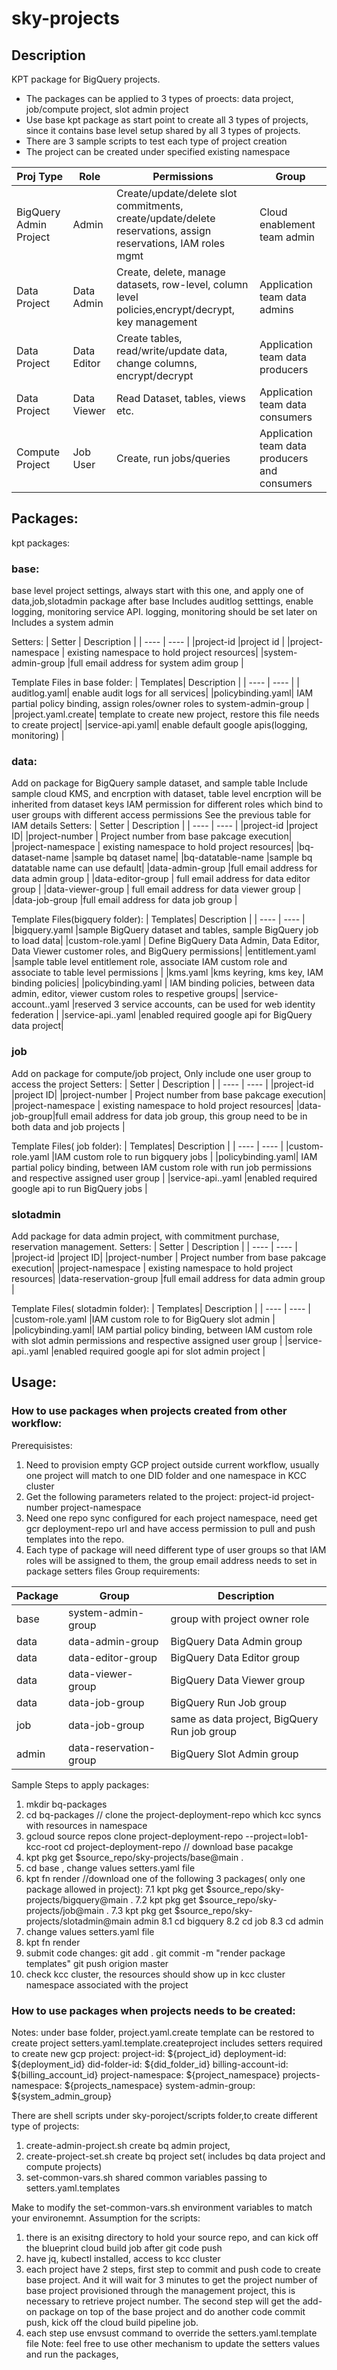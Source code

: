 # sky-projects

## Description
KPT package for BigQuery projects.

* The packages can be applied to 3 types of proects: data project, job/compute project, slot admin project
* Use base kpt package as start point to create all 3 types of projects, since it contains base level setup shared by all 3 types of projects. 
* There are 3 sample scripts to test each type of project creation
* The project can be created under specified existing namespace

| Proj Type     | Role | Permissions | Group |
| ---        |    ----   | ----   | ----   | 
|BigQuery Admin Project  | Admin   |Create/update/delete slot commitments, create/update/delete reservations, assign reservations, IAM roles mgmt |Cloud enablement team admin  | 
|Data Project  | Data Admin |Create, delete, manage datasets, row-level, column level policies,encrypt/decrypt, key management  | Application team data admins   |
|Data Project  |Data Editor  |Create tables, read/write/update data, change columns, encrypt/decrypt  |Application team data producers  |
|Data Project  | Data Viewer   |Read Dataset, tables, views etc.  |Application team data consumers |
|Compute Project  |Job User |Create, run jobs/queries   |Application team data producers and consumers |

## Packages:
kpt packages:
### base: 
base level project settings, always start with this one, and apply one of data,job,slotadmin package after base
Includes auditlog setttings, enable logging, monitoring service API. logging, monitoring should be set later on
Includes a system admin

Setters:
| Setter | Description |
|    ----   | ----   |
|project-id  |project id |
|project-namespace  | existing namespace to hold project resources|
|system-admin-group |full email address for system adim group |

Template Files in base folder:
| Templates| Description |
|    ----   | ----   |
| auditlog.yaml| enable audit logs for all services|
|policybinding.yaml| IAM partial policy binding, assign roles/owner roles to system-admin-group |
|project.yaml.create| template to create new project, restore this file needs to create project|
|service-api.yaml| enable default google apis(logging, monitoring) |

  
### data:
Add on package for BigQuery sample dataset, and sample table
Include sample cloud KMS, and encrption with dataset, table level encrption will be inherited from dataset keys
IAM permission for different roles which bind to user groups with different access permissions
See the previous table for IAM details
Setters:
| Setter | Description |
|    ----   | ----   |
|project-id |project ID|
|project-number | Project number from base pakcage execution|
|project-namespace | existing namespace to hold project resources|
|bq-dataset-name |sample bq dataset name|
|bq-datatable-name |sample bq datatable name can use default|
|data-admin-group |full email address for data admin group |
|data-editor-group | full email address for data editor group |
|data-viewer-group | full email address for data viewer group |
|data-job-group |full email address for data job group |


Template Files(bigquery folder):
| Templates| Description |
|    ----   | ----   |
|bigquery.yaml  |sample BigQuery dataset and tables, sample BigQuery job to load data|
|custom-role.yaml  | Define BigQuery Data Admin, Data Editor, Data Viewer customer roles, and BigQuery permissions|
|entitlement.yaml |sample table level entitlement role, associate IAM custom role and associate to table level permissions |
|kms.yaml |kms keyring, kms key, IAM binding policies|
|policybinding.yaml | IAM binding policies, between data admin, editor, viewer custom roles to respetive groups|
|service-account..yaml  |reserved 3 service accounts, can be used for web identity federation |
|service-api..yaml  |enabled required google api for BigQuery data project|

### job
Add on package for compute/job project, 
Only include one user group to access the project 
Setters:
| Setter | Description |
|    ----   | ----   |
|project-id |project ID|
|project-number | Project number from base pakcage execution|
|project-namespace | existing namespace to hold project resources|
|data-job-group|full email address for data job group, this group need to be in both data and job projects |


Template Files( job folder):
| Templates| Description |
|    ----   | ----   |
|custom-role.yaml  |IAM custom role to run bigquery jobs |
|policybinding.yaml| IAM partial policy binding, between IAM custom role with run job permissions and respective assigned user group |
|service-api..yaml  |enabled required google api to run BigQuery jobs |

### slotadmin
Add package for data admin project, with commitment purchase, reservation management. 
Setters:
| Setter | Description |
|    ----   | ----   |
|project-id |project ID|
|project-number | Project number from base pakcage execution|
|project-namespace | existing namespace to hold project resources|
|data-reservation-group |full email address for data admin group |


Template Files( slotadmin folder):
| Templates| Description |
|    ----   | ----   |
|custom-role.yaml  |IAM custom role to for BigQuery slot admin |
|policybinding.yaml| IAM partial policy binding, between IAM custom role with slot admin permissions and respective assigned user group |
|service-api..yaml  |enabled required google api for slot admin project |


## Usage:
### How to use packages when projects created from other workflow:
Prerequisistes:
1. Need to provision empty GCP project outside current workflow, usually one project will match to one DID folder and one namespace in KCC cluster
2. Get the following parameters related to the project:
    project-id
    project-number
    project-namespace 
3. Need one repo sync configured for each project namespace, need get gcr deployment-repo url and have access permission to pull and push templates into the repo. 
4. Each type of package will need different type of user groups so that IAM roles will be assigned to them, the group email address needs to set in package setters files
Group requirements: 

| Package | Group | Description | 
|    ----   | ----   | ----   |
|base |system-admin-group |group with project owner role |
|data | data-admin-group|BigQuery Data Admin group |
|data| data-editor-group|BigQuery Data Editor group |
|data| data-viewer-group |BigQuery Data Viewer group |
|data| data-job-group |BigQuery Run Job group |
|job | data-job-group |same as data project, BigQuery Run job group |
|admin| data-reservation-group |BigQuery Slot Admin group |


Sample Steps to apply packages:
1. mkdir bq-packages
2. cd bq-packages
// clone the project-deployment-repo which kcc syncs with resources in namespace
3. gcloud source repos clone project-deployment-repo --project=lob1-kcc-root
cd project-deployment-repo
// download base pacakge
4. kpt pkg get $source_repo/sky-projects/base@main .
5. cd base , change values setters.yaml file
6. kpt fn render
//download one of the following 3 packages( only one package allowed in project):
7.1 kpt pkg get $source_repo/sky-projects/bigquery@main .
7.2 kpt pkg get $source_repo/sky-projects/job@main .
7.3 kpt pkg get $source_repo/sky-projects/slotadmin@main admin
8.1 cd bigquery 
8.2 cd job
8.3 cd admin
9. change values setters.yaml file
10. kpt fn render
11.  submit code changes: 
 git add .
 git commit -m "render package templates"
 git push origion master
12. check kcc cluster, the resources should show up in kcc cluster namespace associated with the project


### How to use packages when projects needs to be created:
Notes:
under base folder, 
project.yaml.create template can be restored to create project
setters.yaml.template.createproject includes setters required to create new gcp project:
   project-id: ${project_id}
   deployment-id: ${deployment_id}
   did-folder-id: ${did_folder_id}
   billing-account-id: ${billing_account_id}
   project-namespace: ${project_namespace}
   projects-namespace: ${projects_namespace}
   system-admin-group: ${system_admin_group}

There are shell scripts under sky-poroject/scripts folder,to create different type of projects: 
1. create-admin-project.sh  create bq admin project, 
2. create-project-set.sh  create bq project set( includes bq data project and compute projects)
3. set-common-vars.sh  shared common variables passing to setters.yaml.templates

Make to modify the set-common-vars.sh environment variables to match your environemnt. 
Assumption for the scripts:
1. there is an exisitng directory to hold your source repo, and can kick off the blueprint cloud build job after git code push
2. have jq, kubectl installed, access to kcc cluster
3. each project have 2 steps, first step to commit and push code to create base project. And it will wait for 3 minutes to get the project number of base project provisioned through the management project, this is necessary to retrieve project number. The second step will get the add-on package on top of the base project and do another code commit push, kick off the cloud build pipeline job. 
5. each step use envsust command to override the setters.yaml.template file
Note: feel free to use other mechanism to update the setters values and run the packages,  










